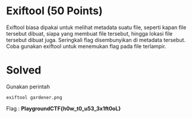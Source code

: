 # Exiftool (50 Points)
Exiftool biasa dipakai untuk melihat metadata suatu file, seperti kapan file tersebut dibuat, siapa yang membuat file tersebut, hingga lokasi file tersebut dibuat juga. Seringkali flag disembunyikan di metadata tersebut.
<br>
Coba gunakan exiftool untuk menemukan flag pada file terlampir.
# Solved
Gunakan perintah
```
exiftool gardener.png
```
Flag : <b>PlaygroundCTF{h0w_t0_u53_3x1ft0oL}</b>
